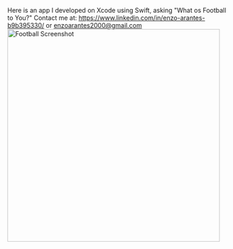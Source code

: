 Here is an app I developed on Xcode using Swift, asking "What os Football to You?"
Contact me at: https://www.linkedin.com/in/enzo-arantes-b9b395330/ or enzoarantes2000@gmail.com
<img width="478" alt="Football Screenshot" src="https://github.com/user-attachments/assets/46157bfd-29e2-4676-8a69-cbbffcc52b1e" />
